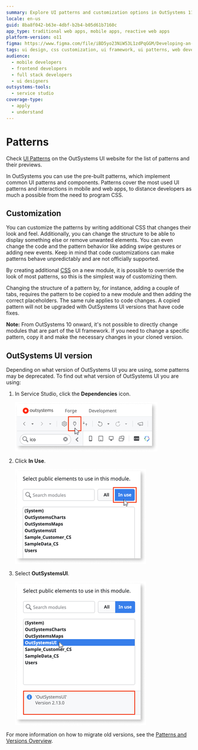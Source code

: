 ```yaml
---
summary: Explore UI patterns and customization options in OutSystems 11 (O11) for enhanced mobile and web app development.
locale: en-us
guid: 8ba8f042-b63e-4dbf-b2b4-b05d61b7160c
app_type: traditional web apps, mobile apps, reactive web apps
platform-version: o11
figma: https://www.figma.com/file/iBD5yo23NiW53L1zdPqGGM/Developing-an-Application?type=design&node-id=4832%3A1884&mode=design&t=u4ANW5BJS7Flsdmg-1
tags: ui design, css customization, ui framework, ui patterns, web development
audience:
  - mobile developers
  - frontend developers
  - full stack developers
  - ui designers
outsystems-tools:
  - service studio
coverage-type:
  - apply
  - understand
---
```


# Patterns

<div class="info" markdown="1">

Check <a href="https://outsystemsui.outsystems.com/OutsystemsUiWebsite/PatternsOverview" title="Demos and previews of the patterns">UI Patterns</a> on the OutSystems UI website for the list of patterns and their previews.

</div>

In OutSystems you can use the pre-built patterns, which implement common UI patterns and components. Patterns cover the most used UI patterns and interactions in mobile and web apps, to distance developers as much a possible from the need to program CSS.

## Customization

You can customize the patterns by writing additional CSS that changes their look and feel. Additionally, you can change the structure to be able to display something else or remove unwanted elements. You can even change the code and the pattern behavior like adding swipe gestures or adding new events. Keep in mind that code customizations can make patterns behave unpredictably and are not officially supported.

By creating additional [CSS](../look-feel/css.md) on a new module, it is possible to override the look of most patterns, so this is the simplest way of customizing them.

Changing the structure of a pattern by, for instance, adding a couple of tabs, requires the pattern to be copied to a new module and then adding the correct placeholders. The same rule applies to code changes. A copied pattern will not be upgraded with OutSystems UI versions that have code fixes.

**Note:** From OutSystems 10 onward, it's not possible to directly change modules that are part of the UI framework. If you need to change a specific pattern, copy it and make the necessary changes in your cloned version.

## OutSystems UI version

Depending on what version of OutSystems UI you are using, some patterns may be deprecated. To find out what version of OutSystems UI you are using:

1. In Service Studio, click the **Dependencies** icon.

    ![Screenshot showing how to select Manage Dependencies in Service Studio](images/select-manage-dependencies-ss.png "Manage Dependencies in Service Studio")

1. Click **In Use**.

    ![Screenshot of the In Use button in Service Studio's Dependencies tab](images/select-in-use-button-ss.png "In Use Button in Service Studio")

1. Select **OutSystemsUI**.

    ![Screenshot depicting selection of OutSystems UI in Service Studio's Dependencies section](images/select-outsystems-ui-ss.png "Selecting OutSystems UI in Service Studio")

For more information on how to migrate old versions, see the [Patterns and Versions Overview](https://outsystemsui.outsystems.com/OutsystemsUiWebsite/MigrationOverview).
